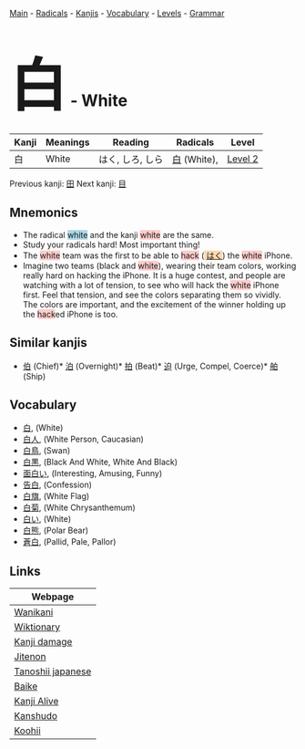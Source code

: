 <style> bigfont {font-size: 100px}</style>
[Main](../README.md) -
[Radicals](../radicals.md) -
[Kanjis](../kanjis.md) -
[Vocabulary](../vocabulary.md) -
[Levels](../levels.md) -
[Grammar](../grammar.md)
# <bigfont> 白</bigfont> - White 

| Kanji | Meanings | Reading | Radicals | Level |
| --- | --- | --- | --- | --- |
| 白 | White | はく, しろ, しら | [白](../radicals/白.md) (White),  | [Level 2](../levels/wk_level2.md) |

Previous kanji: [田](田.md) Next kanji: [目](目.md) 

## Mnemonics
 * The radical <span style="background-color:#ADD8E6"> white</span> and the kanji <span style="background-color:#ffcccb"> white</span> are the same.
* Study your radicals hard! Most important thing!
* The <span style="background-color:#ffcccb"> white</span> team was the first to be able to <span style="background-color:#ffcccb"> hack</span> (<span style="background-color:#fed8b1"> [はく](https://jisho.org/search/はく)</span>) the <span style="background-color:#ffcccb"> white</span> iPhone.
* Imagine two teams (black and <span style="background-color:#ffcccb"> white</span>), wearing their team colors, working really hard on hacking the iPhone. It is a huge contest, and people are watching with a lot of tension, to see who will hack the <span style="background-color:#ffcccb"> white</span> iPhone first. Feel that tension, and see the colors separating them so vividly. The colors are important, and the excitement of the winner holding up the <span style="background-color:#ffcccb"> hack</span>ed iPhone is too.


## Similar kanjis
 * [伯](伯.md) (Chief)* [泊](泊.md) (Overnight)* [拍](拍.md) (Beat)* [迫](迫.md) (Urge, Compel, Coerce)* [舶](舶.md) (Ship)


## Vocabulary
 * [白](../vocabulary/白.md), (White)
* [白人](../vocabulary/白.md), (White Person, Caucasian)
* [白鳥](../vocabulary/白.md), (Swan)
* [白黒](../vocabulary/白.md), (Black And White, White And Black)
* [面白い](../vocabulary/白.md), (Interesting, Amusing, Funny)
* [告白](../vocabulary/白.md), (Confession)
* [白旗](../vocabulary/白.md), (White Flag)
* [白菊](../vocabulary/白.md), (White Chrysanthemum)
* [白い](../vocabulary/白.md), (White)
* [白熊](../vocabulary/白.md), (Polar Bear)
* [蒼白](../vocabulary/白.md), (Pallid, Pale, Pallor)



## Links 

| Webpage |
| --- |
| [Wanikani          ](https://www.wanikani.com/kanji/白) |
| [Wiktionary        ](https://en.wiktionary.org/wiki/白) |
| [Kanji damage      ](http://www.kanjidamage.com/kanji/search?utf8=✓&q=白) |
| [Jitenon           ](https://jitenon.com/kanji/白) |
| [Tanoshii japanese ](https://www.tanoshiijapanese.com/dictionary/kanji.cfm?k=白) |
| [Baike             ](https://baike.baidu.com/item/白) |
| [Kanji Alive       ](https://app.kanjialive.com/白) |
| [Kanshudo          ](https://www.kanshudo.com/searchmn?q=白) |
| [Koohii            ](https://kanji.koohii.com/study/kanji/白) |
